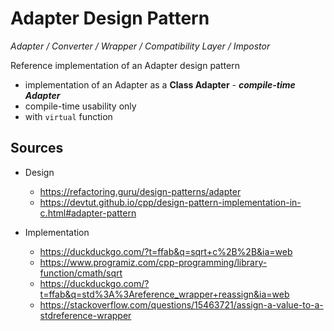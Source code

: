 # Adapter Design Pattern

_Adapter / Converter / Wrapper / Compatibility Layer / Impostor_

Reference implementation of an Adapter design pattern

- implementation of an Adapter as a **Class Adapter** - **_compile-time Adapter_**
- compile-time usability only
- with `virtual` function

## Sources

- Design
    - https://refactoring.guru/design-patterns/adapter
    - https://devtut.github.io/cpp/design-pattern-implementation-in-c.html#adapter-pattern

- Implementation
    - https://duckduckgo.com/?t=ffab&q=sqrt+c%2B%2B&ia=web
    - https://www.programiz.com/cpp-programming/library-function/cmath/sqrt
    - https://duckduckgo.com/?t=ffab&q=std%3A%3Areference_wrapper+reassign&ia=web
    - https://stackoverflow.com/questions/15463721/assign-a-value-to-a-stdreference-wrapper
